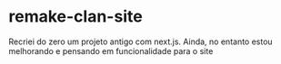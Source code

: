 # remake-clan-site
 Recriei do zero um projeto antigo com next.js. Ainda, no entanto estou melhorando e pensando em funcionalidade para o site
